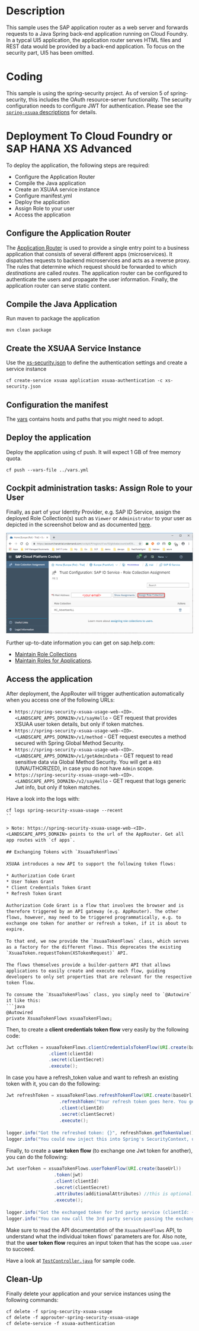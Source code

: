 # Description
This sample uses the SAP application router as a web server and forwards requests to a Java Spring back-end application running on Cloud Foundry.
In a typcal UI5 application, the application router serves HTML files and REST data would be provided by a back-end application. To focus on the security part, UI5 has been omitted.

# Coding
This sample is using the spring-security project. As of version 5 of spring-security, this includes the OAuth resource-server functionality. The security configuration needs to configure JWT for authentication.
Please see the [`spring-xsuaa` descriptions](../spring-xsuaa/README.md) for details.

# Deployment To Cloud Foundry or SAP HANA XS Advanced
To deploy the application, the following steps are required:
- Configure the Application Router
- Compile the Java application
- Create an XSUAA service instance
- Configure manifest.yml
- Deploy the application
- Assign Role to your user
- Access the application

## Configure the Application Router

The [Application Router](./approuter/package.json) is used to provide a single entry point to a business application that consists of several different apps (microservices). It dispatches requests to backend microservices and acts as a reverse proxy. The rules that determine which request should be forwarded to which _destinations_ are called _routes_. The application router can be configured to authenticate the users and propagate the user information. Finally, the application router can serve static content.

## Compile the Java Application
Run maven to package the application
```shell
mvn clean package
```

## Create the XSUAA Service Instance
Use the [xs-security.json](./xs-security.json) to define the authentication settings and create a service instance
```shell
cf create-service xsuaa application xsuaa-authentication -c xs-security.json
```

## Configuration the manifest
The [vars](../vars.yml) contains hosts and paths that you might need to adopt.

## Deploy the application
Deploy the application using cf push. It will expect 1 GB of free memory quota.

```shell
cf push --vars-file ../vars.yml
```

## Cockpit administration tasks: Assign Role to your User
Finally, as part of your Identity Provider, e.g. SAP ID Service, assign the deployed Role Collection(s) such as `Viewer` or `Administrator` to your user as depicted in the screenshot below and as documented [here](https://help.sap.com/viewer/65de2977205c403bbc107264b8eccf4b/Cloud/en-US/9e1bf57130ef466e8017eab298b40e5e.html).

![](../images/SAP_CP_Cockpit_AssignRoleCollectionToUser.png)

Further up-to-date information you can get on sap.help.com:
- [Maintain Role Collections](https://help.sap.com/viewer/65de2977205c403bbc107264b8eccf4b/Cloud/en-US/d5f1612d8230448bb6c02a7d9c8ac0d1.html)
- [Maintain Roles for Applications](https://help.sap.com/viewer/65de2977205c403bbc107264b8eccf4b/Cloud/en-US/7596a0bdab4649ac8a6f6721dc72db19.html).

## Access the application
After deployment, the AppRouter will trigger authentication automatically when you access one of the following URLs:

* `https://spring-security-xsuaa-usage-web-<ID>.<LANDSCAPE_APPS_DOMAIN>/v1/sayHello` - GET request that provides XSUAA user token details, but only if token matches.
* `https://spring-security-xsuaa-usage-web-<ID>.<LANDSCAPE_APPS_DOMAIN>/v1/method` - GET request executes a method secured with Spring Global Method Security.
* `https://spring-security-xsuaa-usage-web-<ID>.<LANDSCAPE_APPS_DOMAIN>/v1/getAdminData` - GET request to read sensitive data via Global Method Security. You will get a `403` (UNAUTHORIZED), in case you do not have `Admin` scope.
* `https://spring-security-xsuaa-usage-web-<ID>.<LANDSCAPE_APPS_DOMAIN>/v2/sayHello` - GET request that logs generic Jwt info, but only if token matches. 

Have a look into the logs with:
```
cf logs spring-security-xsuaa-usage --recent
``

> Note: https://spring-security-xsuaa-usage-web-<ID>.<LANDSCAPE_APPS_DOMAIN> points to the url of the AppRouter. Get all app routes with `cf apps`.

## Exchanging Tokens with `XsuaaTokenFlows`

XSUAA introduces a new API to support the following token flows:

* Authorization Code Grant
* User Token Grant
* Client Credentials Token Grant
* Refresh Token Grant

Authorization Code Grant is a flow that involves the browser and is therefore triggered by an API gateway (e.g. AppRouter). The other flows, however, may need to be triggered programmatically, e.g. to exchange one token for another or refresh a token, if it is about to expire.

To that end, we now provide the `XsuaaTokenFlows` class, which serves as a factory for the different flows. This deprecates the existing `XsuaaToken.requestToken(XSTokenRequest)` API.

The flows themselves provide a builder-pattern API that allows applications to easily create and execute each flow, guiding developers to only set properties that are relevant for the respective token flow.

To consume the `XsuaaTokenFlows` class, you simply need to `@Autowire` it like this:
```java
@Autowired
private XsuaaTokenFlows xsuaaTokenFlows;
```

Then, to create a **client credentials token flow** very easily by the following code:

```java
Jwt ccfToken = xsuaaTokenFlows.clientCredentialsTokenFlow(URI.create(baseUrl))
                .client(clientId)
                .secret(clientSecret)
                .execute();
```

In case you have a refresh_token value and want to refresh an existing token with it, you can do the following:

```java
Jwt refreshToken = xsuaaTokenFlows.refreshTokenFlow(URI.create(baseUrl))
                    .refreshToken("Your refresh token goes here. You get this from the OAuth server.")
                    .client(clientId)
                    .secret(clientSecret)
                    .execute();

logger.info("Got the refreshed token: {}", refreshToken.getTokenValue());
logger.info("You could now inject this into Spring's SecurityContext, using: SecurityContextHolder.getContext().setAuthentication(...).");
```

Finally, to create a **user token flow** (to exchange one Jwt token for another), you can do the following:

```java
Jwt userToken = xsuaaTokenFlows.userTokenFlow(URI.create(baseUrl))
                  .token(jwt)
                  .client(clientId)
                  .secret(clientSecret)
                  .attributes(additionalAttributes) //this is optional!
                  .execute();

logger.info("Got the exchanged token for 3rd party service (clientId: {}) : {}", clientId, userToken.getTokenValue());
logger.info("You can now call the 3rd party service passing the exchanged token value: {}. ", userToken.getTokenValue());
```

Make sure to read the API documentation of the `XsuaaTokenFlows` API, to understand what the individual token flows' parameters are for.
Also note, that the **user token flow** requires an input token that has the scope `uaa.user` to succeed. 

Have a look at [`TestController.java`](./src/main/java/sample/spring/xsuaa/TestController.java) for sample code.

## Clean-Up

Finally delete your application and your service instances using the following commands:
```
cf delete -f spring-security-xsuaa-usage
cf delete -f approuter-spring-security-xsuaa-usage
cf delete-service -f xsuaa-authentication
```
